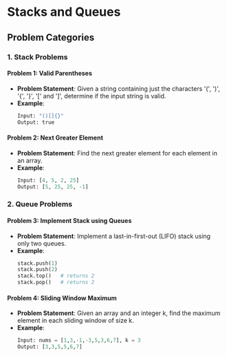 # Stacks and Queues

## Problem Categories

### 1. Stack Problems
#### Problem 1: Valid Parentheses
- **Problem Statement**: Given a string containing just the characters '(', ')', '{', '}', '[' and ']', determine if the input string is valid.
- **Example**:
  ```python
  Input: "()[]{}"
  Output: true
  ```

#### Problem 2: Next Greater Element
- **Problem Statement**: Find the next greater element for each element in an array.
- **Example**:
  ```python
  Input: [4, 5, 2, 25]
  Output: [5, 25, 25, -1]
  ```

### 2. Queue Problems
#### Problem 3: Implement Stack using Queues
- **Problem Statement**: Implement a last-in-first-out (LIFO) stack using only two queues.
- **Example**:
  ```python
  stack.push(1)
  stack.push(2)
  stack.top()   # returns 2
  stack.pop()   # returns 2
  ```

#### Problem 4: Sliding Window Maximum
- **Problem Statement**: Given an array and an integer k, find the maximum element in each sliding window of size k.
- **Example**:
  ```python
  Input: nums = [1,3,-1,-3,5,3,6,7], k = 3
  Output: [3,3,5,5,6,7]
  ```

